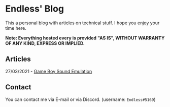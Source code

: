 
# Endless' Blog

This a personal blog with articles on technical stuff. I hope you enjoy your time here.

**Note: Everything hosted every is provided "AS IS", WITHOUT WARRANTY OF ANY KIND, EXPRESS OR IMPLIED.**

## Articles

27/03/2021 - [Game Boy Sound Emulation](sound_emulation)

## Contact

You can contact me via E-mail or via Discord. (username: `Endless#5169`)
